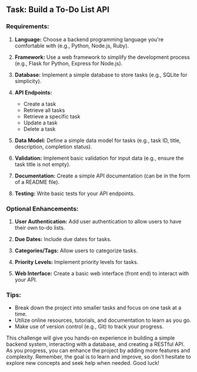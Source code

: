## Task: Build a To-Do List API

### Requirements:

1. **Language:** Choose a backend programming language you're comfortable with (e.g., Python, Node.js, Ruby).

2. **Framework:** Use a web framework to simplify the development process (e.g., Flask for Python, Express for Node.js).

3. **Database:** Implement a simple database to store tasks (e.g., SQLite for simplicity).

4. **API Endpoints:**
   - Create a task
   - Retrieve all tasks
   - Retrieve a specific task
   - Update a task
   - Delete a task

5. **Data Model:** Define a simple data model for tasks (e.g., task ID, title, description, completion status).

6. **Validation:** Implement basic validation for input data (e.g., ensure the task title is not empty).

7. **Documentation:** Create a simple API documentation (can be in the form of a README file).

8. **Testing:** Write basic tests for your API endpoints.

### Optional Enhancements:

1. **User Authentication:** Add user authentication to allow users to have their own to-do lists.

2. **Due Dates:** Include due dates for tasks.

3. **Categories/Tags:** Allow users to categorize tasks.

4. **Priority Levels:** Implement priority levels for tasks.

5. **Web Interface:** Create a basic web interface (front end) to interact with your API.

### Tips:

- Break down the project into smaller tasks and focus on one task at a time.
- Utilize online resources, tutorials, and documentation to learn as you go.
- Make use of version control (e.g., Git) to track your progress.

This challenge will give you hands-on experience in building a simple backend system, interacting with a database, and creating a RESTful API. As you progress, you can enhance the project by adding more features and complexity. Remember, the goal is to learn and improve, so don't hesitate to explore new concepts and seek help when needed. Good luck!
